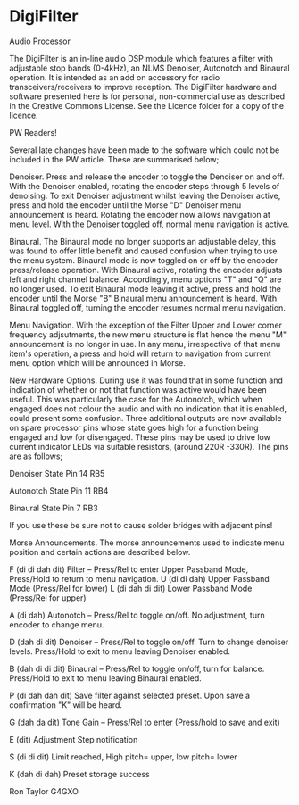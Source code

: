 # DigiFilter
Audio Processor

The DigiFilter is an in-line audio DSP module which features a filter with adjustable stop bands (0-4kHz), an NLMS Denoiser, Autonotch and Binaural operation. It
is intended as an add on accessory for radio transceivers/receivers to improve reception. The DigiFilter hardware and software presented here is for personal, 
non-commercial use as described in the Creative Commons License. See the Licence folder for a copy of the licence.

PW Readers!

Several late changes have been made to the software which could not be included in the PW article. These are summarised below;

Denoiser. Press and release the encoder to toggle the Denoiser on and off. With the Denoiser enabled, rotating the encoder steps through 5 levels of denoising. 
To exit Denoiser adjustment whilst leaving the Denoiser active, press and hold the encoder until the Morse "D" Denoiser menu announcement is heard. Rotating the 
encoder now allows navigation at menu level. With the Denoiser toggled off, normal menu navigation is active.

Binaural. The Binaural mode no longer supports an adjustable delay, this was found to offer little benefit and caused confusion when trying to use the menu 
system. Binaural mode is now toggled on or off by the encoder press/release operation. With Binaural active, rotating the encoder adjusts left and right channel
balance. Accordingly, menu options "T" and "Q" are no longer used. To exit Binaural mode leaving it active, press and hold the encoder until the Morse "B" Binaural 
menu announcement is heard. With Binaural toggled off, turning the encoder resumes normal menu navigation.

Menu Navigation. With the exception of the Filter Upper and Lower corner frequency adjsutments, the new menu structure is flat hence the menu "M" announcement is
no longer in use. In any menu, irrespective of that menu item's operation, a press and hold will return to navigation from current menu option which will be 
announced in Morse.

New Hardware Options. During use it was found that in some function and indication of whether or not that function was active would have been useful. This was
particularly the case for the Autonotch, which when engaged does not colour the audio and with no indication that it is enabled, could present some confusion.
Three additional outputs are now available on spare processor pins whose state goes high for a function being engaged and low for disengaged. These pins may
be used to drive low current indicator LEDs via suitable resistors, (around 220R -330R). The pins are as follows;

Denoiser State    Pin 14 RB5

Autonotch State   Pin 11 RB4

Binaural State    Pin 7  RB3

If you use these be sure not to cause solder bridges with adjacent pins!

Morse Announcements. The morse announcements used to indicate menu position and certain actions are described below.

F (di di dah dit) Filter – Press/Rel to enter Upper Passband Mode, Press/Hold to return to menu navigation.
  U (di di dah) Upper Passband Mode (Press/Rel for lower)
  L (di dah di dit) Lower Passband Mode (Press/Rel for upper)

A (di dah) Autonotch – Press/Rel to toggle on/off.  No adjustment, turn encoder to change menu.

D (dah di dit) Denoiser – Press/Rel to toggle on/off.  Turn to change denoiser levels. Press/Hold to exit to menu leaving Denoiser enabled.

B (dah di di dit) Binaural – Press/Rel to toggle on/off, turn for balance. Press/Hold to exit to menu leaving Binaural enabled.

P (di dah dah dit) Save filter against selected preset. Upon save a confirmation "K" will be heard.

G (dah da dit) Tone Gain – Press/Rel to enter (Press/hold to save and exit)

E (dit)  Adjustment Step notification

S (di di dit) Limit reached, High pitch= upper, low pitch= lower

K (dah di dah) Preset storage success

Ron Taylor G4GXO








